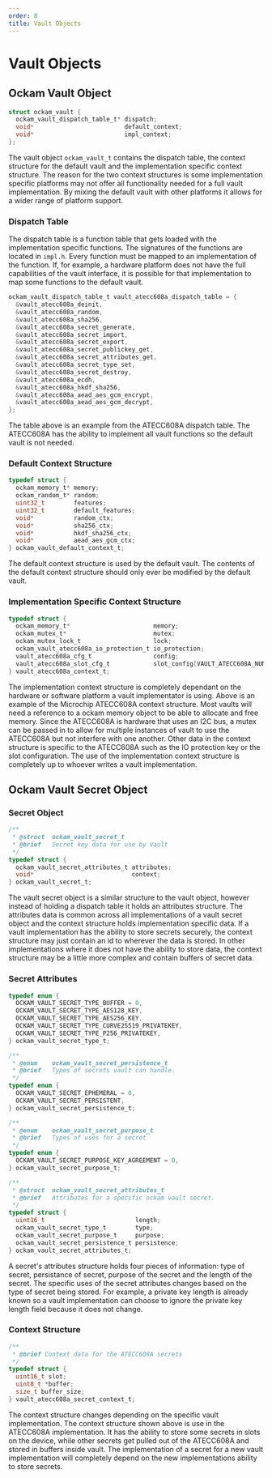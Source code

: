 ```yaml
---
order: 8
title: Vault Objects
---
```


# Vault Objects

## Ockam Vault Object

```c
struct ockam_vault {
  ockam_vault_dispatch_table_t* dispatch;
  void*                         default_context;
  void*                         impl_context;
};
```

The vault object `ockam_vault_t` contains the dispatch table, the context structure for the default vault and the implementation specific context structure. The reason for the two context structures is some implementation specific platforms may not offer all functionality needed for a full vault implementation. By mixing the default vault with other platforms it allows for a wider range of platform support.

### Dispatch Table

The dispatch table is a function table that gets loaded with the implementation specific functions. The signatures of the functions are located in `impl.h`. Every function must be mapped to an implementation of the function. If, for example, a hardware platform does not have the full capabilities of the vault interface, it is possible for that implementation to map some functions to the default vault.

```c
ockam_vault_dispatch_table_t vault_atecc608a_dispatch_table = {
  &vault_atecc608a_deinit,
  &vault_atecc608a_random,
  &vault_atecc608a_sha256,
  &vault_atecc608a_secret_generate,
  &vault_atecc608a_secret_import,
  &vault_atecc608a_secret_export,
  &vault_atecc608a_secret_publickey_get,
  &vault_atecc608a_secret_attributes_get,
  &vault_atecc608a_secret_type_set,
  &vault_atecc608a_secret_destroy,
  &vault_atecc608a_ecdh,
  &vault_atecc608a_hkdf_sha256,
  &vault_atecc608a_aead_aes_gcm_encrypt,
  &vault_atecc608a_aead_aes_gcm_decrypt,
};
```

The table above is an example from the ATECC608A dispatch table. The ATECC608A has the ability to implement all vault functions so the default vault is not needed.

### Default Context Structure

```c
typedef struct {
  ockam_memory_t* memory;
  ockam_random_t* random;
  uint32_t        features;
  uint32_t        default_features;
  void*           random_ctx;
  void*           sha256_ctx;
  void*           hkdf_sha256_ctx;
  void*           aead_aes_gcm_ctx;
} ockam_vault_default_context_t;
```

The default context structure is used by the default vault. The contents of the default context structure should only ever be modified by the default vault.

### Implementation Specific Context Structure

```c
typedef struct {
  ockam_memory_t*                       memory;
  ockam_mutex_t*                        mutex;
  ockam_mutex_lock_t                    lock;
  ockam_vault_atecc608a_io_protection_t io_protection;
  vault_atecc608a_cfg_t                 config;
  vault_atecc608a_slot_cfg_t            slot_config[VAULT_ATECC608A_NUM_SLOTS];
} vault_atecc608a_context_t;
```

The implementation context structure is completely dependant on the hardware or software platform a vault implementator is using. Above is an example of the Microchip ATECC608A context structure. Most vaults will need a reference to a ockam memory object to be able to allocate and free memory. Since the ATECC608A is hardware that uses an I2C bus, a mutex can be passed in to allow for multiple instances of vault to use the ATECC608A but not interfere with one another. Other data in the context structure is specific to the ATECC608A such as the IO protection key or the slot configuration. The use of the implementation context structure is completely up to whoever writes a vault implementation.

## Ockam Vault Secret Object

### Secret Object

```c
/**
 * @struct  ockam_vault_secret_t
 * @brief   Secret key data for use by Vault
 */
typedef struct {
  ockam_vault_secret_attributes_t attributes;
  void*                           context;
} ockam_vault_secret_t;
```

The vault secret object is a similar structure to the vault object, however instead of holding a dispatch table it holds an attributes structure. The attributes data is common across all implementations of a vault secret object and the context structure holds implementation specific data. If a vault implementation has the ability to store secrets securely, the context structure may just contain an id to wherever the data is stored. In other implementations where it does not have the ability to store data, the context structure may be a little more complex and contain buffers of secret data.

### Secret Attributes

```c
typedef enum {
  OCKAM_VAULT_SECRET_TYPE_BUFFER = 0,
  OCKAM_VAULT_SECRET_TYPE_AES128_KEY,
  OCKAM_VAULT_SECRET_TYPE_AES256_KEY,
  OCKAM_VAULT_SECRET_TYPE_CURVE25519_PRIVATEKEY,
  OCKAM_VAULT_SECRET_TYPE_P256_PRIVATEKEY,
} ockam_vault_secret_type_t;

/**
 * @enum    ockam_vault_secret_persistence_t
 * @brief   Types of secrets vault can handle.
 */
typedef enum {
  OCKAM_VAULT_SECRET_EPHEMERAL = 0,
  OCKAM_VAULT_SECRET_PERSISTENT,
} ockam_vault_secret_persistence_t;

/**
 * @enum    ockam_vault_secret_purpose_t
 * @brief   Types of uses for a secret
 */
typedef enum {
  OCKAM_VAULT_SECRET_PURPOSE_KEY_AGREEMENT = 0,
} ockam_vault_secret_purpose_t;

/**
 * @struct  ockam_vault_secret_attributes_t
 * @brief   Attributes for a specific ockam vault secret.
 */
typedef struct {
  uint16_t                         length;
  ockam_vault_secret_type_t        type;
  ockam_vault_secret_purpose_t     purpose;
  ockam_vault_secret_persistence_t persistence;
} ockam_vault_secret_attributes_t;
```

A secret's attributes structure holds four pieces of information: type of secret, persistance of secret, purpose of the secret and the length of the secret. The specific uses of the secret attributes changes based on the type of secret being stored. For example, a private key length is already known so a vault implementation can choose to ignore the private key length field because it does not change.

### Context Structure

```c
/**
 * @brief Context data for the ATECC608A secrets
 */
typedef struct {
  uint16_t slot;
  uint8_t *buffer;
  size_t buffer_size;
} vault_atecc608a_secret_context_t;
```

The context structure changes depending on the specific vault implementation. The context structure shown above is use in the ATECC608A implementation. It has the ability to store some secrets in slots on the device, while other secrets get pulled out of the ATECC608A and stored in buffers inside vault. The implementation of a secret for a new vault implementation will completely depend on the new implementations ability to store secrets.
